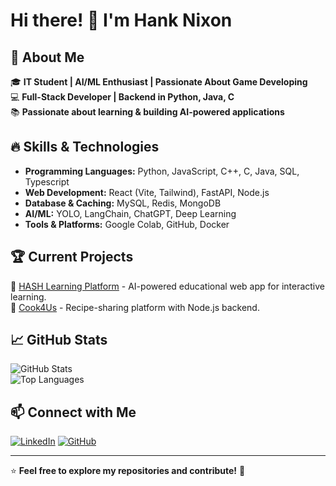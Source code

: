 # Hi there! 👋 I'm Hank Nixon

## 🚀 About Me

🎓 **IT Student | AI/ML Enthusiast | Passionate About Game Developing**  
💻 **Full-Stack Developer | Backend in Python, Java, C**  
📚 **Passionate about learning & building AI-powered applications**

## 🔥 Skills & Technologies

- **Programming Languages:** Python, JavaScript, C++, C, Java, SQL, Typescript
- **Web Development:** React (Vite, Tailwind), FastAPI, Node.js
- **Database & Caching:** MySQL, Redis, MongoDB
- **AI/ML:** YOLO, LangChain, ChatGPT, Deep Learning
- **Tools & Platforms:** Google Colab, GitHub, Docker

## 🏆 Current Projects

🔹 [HASH Learning Platform](https://github.com/hanknixon/Hash) - AI-powered educational web app for interactive learning.  
🔹 [Cook4Us](https://github.com/hanknixon/Recipe-Sharing-Platform) - Recipe-sharing platform with Node.js backend.

## 📈 GitHub Stats

![GitHub Stats](https://github-readme-stats-fbedmwshk-hankenixon456-gmailcoms-projects.vercel.app/api?username=hanknixon)  
![Top Languages](https://github-readme-stats.vercel.app/api/top-langs/?username=yourusername&layout=compact&theme=radical)

## 📫 Connect with Me

[![LinkedIn](https://img.shields.io/badge/LinkedIn-blue?style=for-the-badge&logo=linkedin)]([https://linkedin.com/in/yourprofile](https://www.linkedin.com/in/hanknixon/))  
[![GitHub](https://img.shields.io/badge/GitHub-black?style=for-the-badge&logo=github)]([https://github.com/yourusername](https://github.com/hanknixon))  

---
⭐️ **Feel free to explore my repositories and contribute!** 🚀

